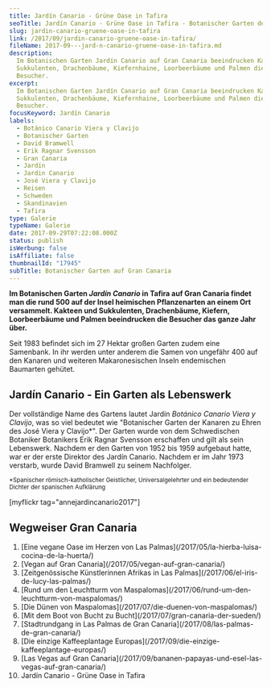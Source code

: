 ```yaml
---
title: Jardín Canario - Grüne Oase in Tafira
seoTitle: Jardín Canario - Grüne Oase in Tafira - Botanischer Garten der Kanaren
slug: jardin-canario-gruene-oase-in-tafira
link: /2017/09/jardin-canario-gruene-oase-in-tafira/
fileName: 2017-09---jard-n-canario-gruene-oase-in-tafira.md
description:
  Im Botanischen Garten Jardín Canario auf Gran Canaria beeindrucken Kakteen,
  Sukkulenten, Drachenbäume, Kiefernhaine, Loorbeerbäume und Palmen die
  Besucher.
excerpt:
  Im Botanischen Garten Jardín Canario auf Gran Canaria beeindrucken Kakteen,
  Sukkulenten, Drachenbäume, Kiefernhaine, Loorbeerbäume und Palmen die
  Besucher.
focusKeyword: Jardín Canario
labels:
  - Botánico Canario Viera y Clavijo
  - Botanischer Garten
  - David Bramwell
  - Erik Ragnar Svensson
  - Gran Canaria
  - Jardín
  - Jardin Canario
  - José Viera y Clavijo
  - Reisen
  - Schweden
  - Skandinavien
  - Tafira
type: Galerie
typeName: Galerie
date: 2017-09-29T07:22:08.000Z
status: publish
isWerbung: false
isAffiliate: false
thumbnailId: "17945"
subTitle: Botanischer Garten auf Gran Canaria
---
```


<strong>Im Botanischen Garten <em>Jardín Canario </em>in Tafira auf Gran Canaria
findet man die rund 500 auf der Insel heimischen Pflanzenarten an einem Ort
versammelt. Kakteen und Sukkulenten, Drachenbäume, Kiefern, Loorbeerbäume und
Palmen beeindrucken die Besucher das ganze Jahr über.</strong>

Seit 1983 befindet sich im 27 Hektar großen Garten zudem eine Samenbank. In ihr
werden unter anderem die Samen von ungefähr 400 auf den Kanaren und weiteren
Makaronesischen Inseln endemischen Baumarten gehütet.

## Jardín Canario - Ein Garten als Lebenswerk

Der vollständige Name des Gartens lautet Jardín <em>Botánico Canario Viera y
Clavijo</em>, was so viel bedeutet wie "Botanischer Garten der Kanaren zu Ehren
des José Viera y Clavijo\*". Der Garten wurde von dem Schwedischen Botaniker
Botanikers Erik Ragnar Svensson erschaffen und gilt als sein Lebenswerk. Nachdem
er den Garten von 1952 bis 1959 aufgebaut hatte, war er der erste Direktor des
Jardín Canario. Nachdem er im Jahr 1973 verstarb, wurde David Bramwell zu seinem
Nachfolger.

<span class="_Xbe kno-fv"><sub>\*Spanischer römisch-katholischer Geistlicher,
Universalgelehrter und ein bedeutender Dichter der spanischen
Aufklärung</sub></span>

[myflickr tag="annejardincanario2017"]

## Wegweiser Gran Canaria

<ol>
    <li> [Eine vegane Oase im Herzen von Las Palmas](/2017/05/la-hierba-luisa-cocina-de-la-huerta/) </li>
    <li> [Vegan auf Gran Canaria](/2017/05/vegan-auf-gran-canaria/) </li>
    <li> [Zeitgenössische Künstlerinnen Afrikas in Las Palmas](/2017/06/el-iris-de-lucy-las-palmas/) </li>
    <li> [Rund um den Leuchtturm von Maspalomas](/2017/06/rund-um-den-leuchtturm-von-maspalomas/) </li>
    <li> [Die Dünen von Maspalomas](/2017/07/die-duenen-von-maspalomas/) </li>
    <li> [Mit dem Boot von Bucht zu Bucht](/2017/07/gran-canaria-der-sueden/) </li>
    <li> [Stadtrundgang in Las Palmas de Gran Canaria](/2017/08/las-palmas-de-gran-canaria/) </li>
    <li> [Die einzige Kaffeeplantage Europas](/2017/09/die-einzige-kaffeeplantage-europas/) </li>
    <li> [Las Vegas auf Gran Canaria](/2017/09/bananen-papayas-und-esel-las-vegas-auf-gran-canaria/) </li>
    <li>Jardín Canario - Grüne Oase in Tafira</li>
</ol>
